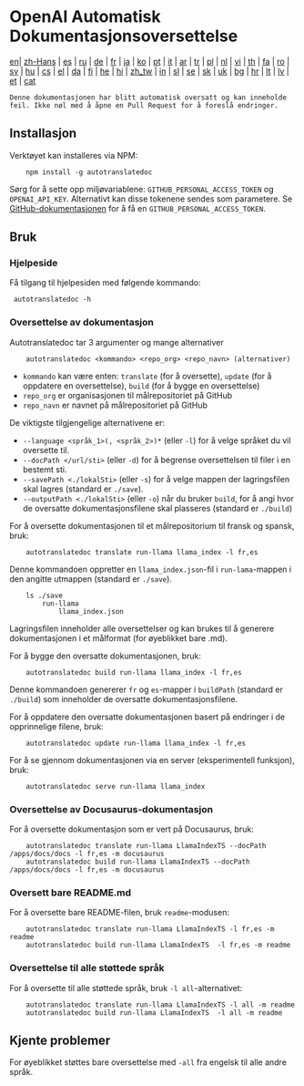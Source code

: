 
# OpenAI Automatisk Dokumentasjonsoversettelse

[en](../README.md)| [zh-Hans](/i18n/README_zh-Hans.md) | [es](/i18n/README_es.md) | [ru](/i18n/README_ru.md) | [de](/i18n/README_de.md) | [fr](/i18n/README_fr.md) | [ja](/i18n/README_ja.md) | [ko](/i18n/README_ko.md) | [pt](/i18n/README_pt.md) | [it](/i18n/README_it.md) | [ar](/i18n/README_ar.md) | [tr](/i18n/README_tr.md) | [pl](/i18n/README_pl.md) | [nl](/i18n/README_nl.md) | [vi](/i18n/README_vi.md) | [th](/i18n/README_th.md) | [fa](/i18n/README_fa.md) | [ro](/i18n/README_ro.md) | [sv](/i18n/README_sv.md) | [hu](/i18n/README_hu.md) | [cs](/i18n/README_cs.md) | [el](/i18n/README_el.md) | [da](/i18n/README_da.md) | [fi](/i18n/README_fi.md) | [he](/i18n/README_he.md) | [hi](/i18n/README_hi.md) | [zh_tw](/i18n/README_zh_tw.md) | [in](/i18n/README_in.md) | [sl](/i18n/README_sl.md) | [se](/i18n/README_se.md) | [sk](/i18n/README_sk.md) | [uk](/i18n/README_uk.md) | [bg](/i18n/README_bg.md) | [hr](/i18n/README_hr.md) | [lt](/i18n/README_lt.md) | [lv](/i18n/README_lv.md) | [et](/i18n/README_et.md) | [cat](/i18n/README_cat.md) 

```Denne dokumentasjonen har blitt automatisk oversatt og kan inneholde feil. Ikke nøl med å åpne en Pull Request for å foreslå endringer.```


## Installasjon 

Verktøyet kan installeres via NPM:


```
    npm install -g autotranslatedoc
```

Sørg for å sette opp miljøvariablene: `GITHUB_PERSONAL_ACCESS_TOKEN` og `OPENAI_API_KEY`. Alternativt kan disse tokenene sendes som parametere. Se [GitHub-dokumentasjonen](https://docs.github.com/en/github/authenticating-to-github/creating-a-personal-access-token) for å få en `GITHUB_PERSONAL_ACCESS_TOKEN`.
## Bruk

### Hjelpeside
Få tilgang til hjelpesiden med følgende kommando:
```
 autotranslatedoc -h
```
### Oversettelse av dokumentasjon

Autotranslatedoc tar 3 argumenter og mange alternativer

```
    autotranslatedoc <kommando> <repo_org> <repo_navn> (alternativer)
```

- ```kommando``` kan være enten: ```translate``` (for å oversette), ```update``` (for å oppdatere en oversettelse), ```build``` (for å bygge en oversettelse)
- ```repo_org``` er organisasjonen til målrepositoriet på GitHub
- ```repo_navn``` er navnet på målrepositoriet på GitHub

De viktigste tilgjengelige alternativene er:

- ```--language <språk_1>(, <språk_2>)*``` (eller ```-l```) for å velge språket du vil oversette til.
- ```--docPath </url/sti>``` (eller ```-d```) for å begrense oversettelsen til filer i en bestemt sti.
- ```--savePath <./lokalSti>``` (eller ```-s```) for å velge mappen der lagringsfilen skal lagres (standard er ```./save```).
- ```--outputPath <./lokalSti>``` (eller ```-o```) når du bruker ```build```, for å angi hvor de oversatte dokumentasjonsfilene skal plasseres (standard er ```./build```)

For å oversette dokumentasjonen til et målrepositorium til fransk og spansk, bruk:

```
    autotranslatedoc translate run-llama llama_index -l fr,es
```

Denne kommandoen oppretter en `llama_index.json`-fil i `run-lama`-mappen i den angitte utmappen (standard er `./save`).
```
    ls ./save
        run-llama
            llama_index.json 
```
Lagringsfilen inneholder alle oversettelser og kan brukes til å generere dokumentasjonen i et målformat (for øyeblikket bare .md).

For å bygge den oversatte dokumentasjonen, bruk:

```
    autotranslatedoc build run-llama llama_index -l fr,es
```

Denne kommandoen genererer `fr` og `es`-mapper i `buildPath` (standard er `./build`) som inneholder de oversatte dokumentasjonsfilene.

For å oppdatere den oversatte dokumentasjonen basert på endringer i de opprinnelige filene, bruk:

```
    autotranslatedoc update run-llama llama_index -l fr,es
```

For å se gjennom dokumentasjonen via en server (eksperimentell funksjon), bruk:

```
    autotranslatedoc serve run-llama llama_index
```
### Oversettelse av Docusaurus-dokumentasjon

For å oversette dokumentasjon som er vert på Docusaurus, bruk:

```
    autotranslatedoc translate run-llama LlamaIndexTS --docPath /apps/docs/docs -l fr,es -m docusaurus
    autotranslatedoc build run-llama LlamaIndexTS --docPath /apps/docs/docs -l fr,es -m docusaurus
```
### Oversett bare README.md

For å oversette bare README-filen, bruk `readme`-modusen:

```
    autotranslatedoc translate run-llama LlamaIndexTS -l fr,es -m readme
    autotranslatedoc build run-llama LlamaIndexTS  -l fr,es -m readme
```
### Oversettelse til alle støttede språk

For å oversette til alle støttede språk, bruk `-l all`-alternativet:

```
    autotranslatedoc translate run-llama LlamaIndexTS -l all -m readme
    autotranslatedoc build run-llama LlamaIndexTS  -l all -m readme
```
## Kjente problemer

For øyeblikket støttes bare oversettelse med `-all` fra engelsk til alle andre språk.

